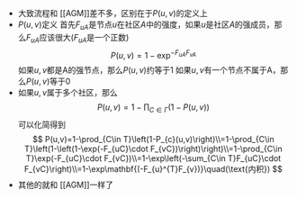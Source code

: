 - 大致流程和 [[AGM]]差不多，区别在于$P\left(u,v\right)$的定义上
- $P\left(u,v\right)$定义
  首先$F_{uA}$是节点$u$在社区$A$中的强度，如果$u$是社区$A$的强成员，那么$F_{uA}$应该很大($F_{uA}$是一个正数)
  $$P\left(u,v\right)=1-\exp^{-F_{uA}F_{vA}}$$
  如果$u,v$都是A的强节点，那么$P\left(u,v\right)$约等于1
  如果$u,v$有一个节点不属于A，那么$P\left(u,v\right)$等于0
- 如果$u,v$属于多个社区，那么
  $$P\left(u,v\right)=1-\prod_{C\in\Gamma}\left(1-P\left(u,v\right)\right)$$
  可以化简得到
  $$
  P(u,v)=1-\prod_{C\in T}\left(1-P_{c}(u,v)\right)\\=1-\prod_{C\in T}\left(1-\left(1-\exp(-F_{uC}\cdot F_{vC})\right)\right)\\=1-\prod_{C\in T}\exp(-F_{uC}\cdot F_{vC})\\=1-\exp\left(-\sum_{C\in T}F_{uC}\cdot F_{vC}\right)\\=1-\exp\mathbf{(-F_{u}^{T}F_{v})}\quad(\text{内积})
  $$
- 其他的就和 [[AGM]]一样了